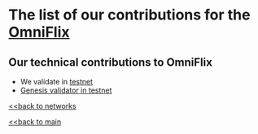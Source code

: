 # The list of our contributions for the [OmniFlix](https://omniflix.network/)

## Our technical contributions to OmniFlix

- We validate in [testnet](https://explorer.omniflix.network/account/omniflix1p3v55j7znxt35k9cnlr72hwz3w5rx6daz6ag5g)
- [Genesis validator in testnet](https://github.com/PlusUA/testnets/commit/ca0b95a13914bc59b5e00b9cbd91076ad94822d7)


[<<back to networks](https://github.com/nq4-net/entrance/tree/main/networks)

[<<back to main](https://github.com/nq4-net/entrance)